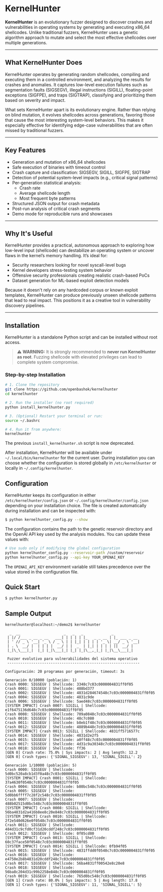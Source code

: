 # KernelHunter

**KernelHunter** is an evolutionary fuzzer designed to discover crashes and vulnerabilities in operating systems by generating and executing x86_64 shellcodes. Unlike traditional fuzzers, KernelHunter uses a genetic algorithm approach to mutate and select the most effective shellcodes over multiple generations.

---

## What KernelHunter Does

KernelHunter operates by generating random shellcodes, compiling and executing them in a controlled environment, and analyzing the results for crashes and anomalies. It captures low-level execution failures such as segmentation faults (SIGSEGV), illegal instructions (SIGILL), floating-point exceptions (SIGFPE), and traps (SIGTRAP), classifying and prioritizing them based on severity and impact.

What sets KernelHunter apart is its evolutionary engine. Rather than relying on blind mutation, it evolves shellcodes across generations, favoring those that cause the most interesting system-level behaviors. This makes it especially effective for identifying edge-case vulnerabilities that are often missed by traditional fuzzers.

---

## Key Features

- Generation and mutation of x86_64 shellcodes
- Safe execution of binaries with timeout control
- Crash capture and classification: SIGSEGV, SIGILL, SIGFPE, SIGTRAP
- Detection of potential system-level impacts (e.g., critical signal patterns)
- Per-generation statistical analysis:
  - Crash rate
  - Average shellcode length
  - Most frequent byte patterns
- Structured JSON output for crash metadata
- Post-run analysis of critical crash segments
- Demo mode for reproducible runs and showcases

---

## Why It's Useful

KernelHunter provides a practical, autonomous approach to exploring how low-level input (shellcode) can destabilize an operating system or uncover flaws in the kernel’s memory handling. It’s ideal for:

- Security researchers looking for novel syscall-level bugs
- Kernel developers stress-testing system behavior
- Offensive security professionals creating realistic crash-based PoCs
- Dataset generation for ML-based exploit detection models

Because it doesn't rely on any hardcoded corpus or known exploit templates, KernelHunter can produce previously unseen shellcode patterns that lead to real impact. This positions it as a creative tool in vulnerability discovery pipelines.

---


## Installation

KernelHunter is a standalone Python script and can be installed without root access.

> ⚠️ **WARNING:** It is strongly recommended to **never run KernelHunter as root**. Fuzzing shellcode with elevated privileges can lead to complete system compromise.

### Step-by-step Installation

```bash
# 1. Clone the repository
git clone https://github.com/openbashok/kernelhunter
cd kernelhunter

# 2. Run the installer (no root required)
python install_kernelhunter.py

# 3. (Optional) Restart your terminal or run:
source ~/.bashrc

# 4. Run it from anywhere:
kernelhunter
```
The previous `install_kernelhunter.sh` script is now deprecated.

After installation, KernelHunter will be available under `~/.local/bin/kernelhunter` for the current user. During installation you can choose whether the configuration is stored globally in `/etc/kernelhunter` or locally in `~/.config/kernelhunter`.

## Configuration

KernelHunter keeps its configuration in either `/etc/kernelhunter/config.json` or
`~/.config/kernelhunter/config.json` depending on your installation choice. The
file is created automatically during installation and can be inspected with:

```bash
$ python kernelhunter_config.py --show
```

The configuration contains the path to the genetic reservoir directory and the
OpenAI API key used by the analysis modules. You can update these values with:

```bash
# Use sudo only if modifying the global configuration
python kernelhunter_config.py --reservoir-path /custom/reservoir
python kernelhunter_config.py --api-key YOUR_OPENAI_KEY
```

The `OPENAI_API_KEY` environment variable still takes precedence over the value
stored in the configuration file.



## Quick Start

```bash
$ python kernelhunter.py
```




## Sample Output

```text
kernelhunter@localhost:~/demo2$ kernelhunter

  _  __                    _   _   _             _
 | |/ /___ _ __ _ __   ___| | | | | |_   _ _ __ | |_ ___ _ __
 | ' // _ \ '__| '_ \ / _ \ | | |_| | | | | '_ \| __/ _ \ '__|
 | . \  __/ |  | | | |  __/ | |  _  | |_| | | | | ||  __/ |
 |_|\_\___|_|  |_| |_|\___|_| |_| |_|\__,_|_| |_|\__\___|_|

 Fuzzer evolutivo para vulnerabilidades del sistema operativo
 -------------------------------------------------------------

Configuración: 20 programas por generación, timeout: 3s

Generación 0/10000 (población: 1)
Crash 0000: SIGSEGV | Shellcode: 3348c7c03c0000004831ff0f05
Crash 0001: SIGSEGV | Shellcode: 488bd377
Crash 0002: SIGSEGV | Shellcode: 4831d284674548c7c03c0000004831ff0f05
Crash 0004: SIGSEGV | Shellcode: 4831c9de
Crash 0006: SIGSEGV | Shellcode: 5aed48c7c03c0000004831ff0f05
[SYSTEM IMPACT] Crash 0007: SIGILL | Shellcode: e1f6475136d648c7c03c0000004831ff0f05
Crash 0008: SIGSEGV | Shellcode: 709a0848c7c03c0000004831ff0f05
Crash 0010: SIGSEGV | Shellcode: 48c7c080
Crash 0011: SIGSEGV | Shellcode: b8eb1f48c7c03c0000004831ff0f05
Crash 0012: SIGSEGV | Shellcode: 4889b448c7c03c0000004831ff0f05
[SYSTEM IMPACT] Crash 0013: SIGILL | Shellcode: 4831ff5716577c
Crash 0014: SIGSEGV | Shellcode: 4831d2e2f5
Crash 0015: SIGSEGV | Shellcode: a0ff48c7c03c0000004831ff0f05
Crash 0017: SIGSEGV | Shellcode: 4d31c9a30348c7c03c0000004831ff0f05
Crash 0018: SIGSEGV | Shellcode: ff36
[GEN 0] Crash rate: 75.0% | Sys impacts: 2 | Avg length: 12.2
[GEN 0] Crash types: {'SIGNAL_SIGSEGV': 13, 'SIGNAL_SIGILL': 2}

Generación 1/10000 (población: 5)
Crash 0000: SIGSEGV | Shellcode: 5d0bc520a8cb1d3f0a48c7c03c0000004831ff0f05
[SYSTEM IMPACT] Crash 0001: SIGILL | Shellcode: 37a4630f0548c7c03c0000004831ff0f05
Crash 0004: SIGSEGV | Shellcode: b80bc548c7c03c0000004831ff0f05
Crash 0005: SIGSEGV | Shellcode: 5d0bb6ffff7c28f2c548c7c03c0000004831ff0f05
Crash 0007: SIGSEGV | Shellcode: 488b02515d0bc548c7c03c0000004831ff0f05
[SYSTEM IMPACT] Crash 0008: SIGILL | Shellcode: 56ba4831d2a416b8ee8c20e848c7c03c0000004831ff0f05
[SYSTEM IMPACT] Crash 0010: SIGILL | Shellcode: 2f2e540d626e0f0548c7c03c0000004831ff0f05
Crash 0011: SIGSEGV | Shellcode: 484d31c9cfd0cf31d20cddf248c7c03c0000004831ff0f05
Crash 0012: SIGSEGV | Shellcode: 0f05cd80
[SYSTEM IMPACT] Crash 0013: SIGILL | Shellcode: 60c37face50f0548c7c03c0000004831ff0f05
[SYSTEM IMPACT] Crash 0014: SIGILL | Shellcode: 0fb94f05
Crash 0015: SIGSEGV | Shellcode: 4831ffdd0f0548c7c03c0000004831ff0f05
Crash 0016: SIGSEGV | Shellcode: e4750e2b8b4831d20cddf248c7c03c0000004831ff0f05
Crash 0017: SIGSEGV | Shellcode: 56ba4831ff00542e8c20e8
Crash 0018: SIGSEGV | Shellcode: 56ba8c204d31c99b2258e848c7c03c0000004831ff0f05
Crash 0019: SIGSEGV | Shellcode: 765d0bc548c7c03c0000004831ff0f05
[GEN 1] Crash rate: 80.0% | Sys impacts: 5 | Avg length: 17.8
[GEN 1] Crash types: {'SIGNAL_SIGSEGV': 11, 'SIGNAL_SIGILL': 5}
```




